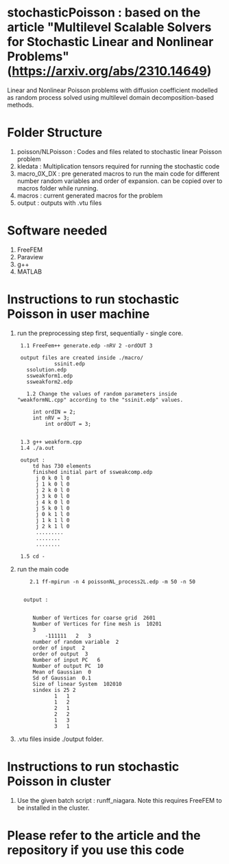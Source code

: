 # stochasticPoisson : based on the article "Multilevel Scalable Solvers for Stochastic Linear and Nonlinear Problems" (https://arxiv.org/abs/2310.14649)

Linear and Nonlinear Poisson problems with diffusion coefficient modelled as random process solved using multilevel domain decomposition-based methods.


# Folder Structure

1. poisson/NLPoisson  : Codes and files related to stochastic linear Poisson problem
2. kledata : Multiplication tensors required for running the stochastic code
3. macro_0X_DX : pre generated macros to run the main code for different number random variables and order of expansion. can be copied over to macros folder while running.
4. macros : current generated macros for the problem
5. output : outputs with .vtu files

# Software needed
1. FreeFEM
2. Paraview
3. g++
4. MATLAB

# Instructions to run stochastic Poisson in user machine 


1. run the preprocessing step first, sequentially - single core.

        1.1 FreeFem++ generate.edp -nRV 2 -ordOUT 3

        output files are created inside ./macro/
                   ssinit.edp
		  ssolution.edp
		  ssweakform1.edp
		  ssweakform2.edp

          1.2 Change the values of random parameters inside "weakformNL.cpp" according to the "ssinit.edp" values.

			int ordIN = 2;
  			int nRV = 3;
    			int ordOUT = 3;

		
        1.3 g++ weakform.cpp
        1.4 ./a.out

        output :
            td has 730 elements
            finished initial part of ssweakcomp.edp
             j 0 k 0 l 0
             j 1 k 0 l 0
             j 2 k 0 l 0
             j 3 k 0 l 0
             j 4 k 0 l 0
             j 5 k 0 l 0
             j 0 k 1 l 0
             j 1 k 1 l 0
             j 2 k 1 l 0
             .........
             ........
             ........

        1.5 cd -



2. run the main code

           2.1 ff-mpirun -n 4 poissonNL_process2L.edp -m 50 -n 50


   		 output :


            Number of Vertices for coarse grid  2601
            Number of Vertices for fine mesh is  10201
            3
                -111111   2   3
            number of random variable  2
            order of input  2
            order of output  3
            Number of input PC   6
            Number of output PC  10
            Mean of Gaussian  0
            Sd of Gaussian  0.1
            Size of linear System  102010
            sindex is 25 2
                   1   1
                   1   2
                   2   1
                   2   2
                   1   3
                   3   1




3. .vtu files inside ./output folder.


# Instructions to run stochastic Poisson in cluster

1. Use the given batch script : runff_niagara. Note this requires FreeFEM to be installed in the cluster.

# Please refer to the article and the repository if you use this code
 







